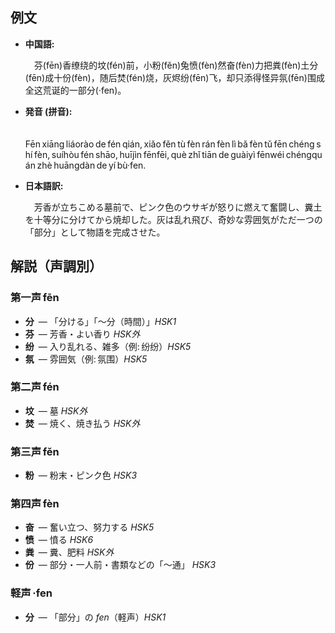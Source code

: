 ## 例文

* **中国語:**

  　芬(fēn)香缭绕的坟(fén)前，小粉(fěn)兔愤(fèn)然奋(fèn)力把粪(fèn)土分(fēn)成十份(fèn)，随后焚(fén)烧，灰烬纷(fēn)飞，却只添得怪异氛(fēn)围成全这荒诞的一部分(·fen)。

* **発音 (拼音):**

  　Fēn xiāng liáorào de fén qián, xiǎo fěn tù fèn rán fèn lì bǎ fèn tǔ fēn chéng shí fèn, suíhòu fén shāo, huījìn fēnfēi, què zhǐ tiān de guàiyì fēnwéi chéngquán zhè huāngdàn de yí bù·fen.

* **日本語訳:**

  　芳香が立ちこめる墓前で、ピンク色のウサギが怒りに燃えて奮闘し、糞土を十等分に分けてから焼却した。灰は乱れ飛び、奇妙な雰囲気がただ一つの「部分」として物語を完成させた。

## 解説（声調別）

### 第一声 fēn

* **分** — 「分ける」「〜分（時間）」*HSK1*
* **芬** — 芳香・よい香り *HSK外*
* **纷** — 入り乱れる、雑多（例: 纷纷）*HSK5*
* **氛** — 雰囲気（例: 氛围）*HSK5*

### 第二声 fén

* **坟** — 墓 *HSK外*
* **焚** — 焼く、焼き払う *HSK外*

### 第三声 fěn

* **粉** — 粉末・ピンク色 *HSK3*

### 第四声 fèn

* **奋** — 奮い立つ、努力する *HSK5*
* **愤** — 憤る *HSK6*
* **粪** — 糞、肥料 *HSK外*
* **份** — 部分・一人前・書類などの「〜通」 *HSK3*

### 軽声 ·fen

* **分** — 「部分」の *fen*（軽声）*HSK1*
